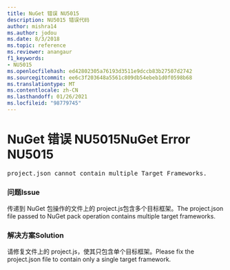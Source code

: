 ```yaml
---
title: NuGet 错误 NU5015
description: NU5015 错误代码
author: mishra14
ms.author: jodou
ms.date: 8/3/2018
ms.topic: reference
ms.reviewer: anangaur
f1_keywords:
- NU5015
ms.openlocfilehash: ed42802305a76193d3511e9dccb83b27507d2742
ms.sourcegitcommit: ee6c3f203648a5561c809db54ebeb1d0f0598b68
ms.translationtype: MT
ms.contentlocale: zh-CN
ms.lasthandoff: 01/26/2021
ms.locfileid: "98779745"
---
```

# <a name="nuget-error-nu5015"></a><span data-ttu-id="9e8c3-103">NuGet 错误 NU5015</span><span class="sxs-lookup"><span data-stu-id="9e8c3-103">NuGet Error NU5015</span></span>
<pre>project.json cannot contain multiple Target Frameworks.</pre>

### <a name="issue"></a><span data-ttu-id="9e8c3-104">问题</span><span class="sxs-lookup"><span data-stu-id="9e8c3-104">Issue</span></span>

<span data-ttu-id="9e8c3-105">传递到 NuGet 包操作的文件上的 project.js包含多个目标框架。</span><span class="sxs-lookup"><span data-stu-id="9e8c3-105">The project.json file passed to NuGet pack operation contains multiple target frameworks.</span></span>


### <a name="solution"></a><span data-ttu-id="9e8c3-106">解决方案</span><span class="sxs-lookup"><span data-stu-id="9e8c3-106">Solution</span></span>

<span data-ttu-id="9e8c3-107">请修复文件上的 project.js，使其只包含单个目标框架。</span><span class="sxs-lookup"><span data-stu-id="9e8c3-107">Please fix the project.json file to contain only a single target framework.</span></span>

